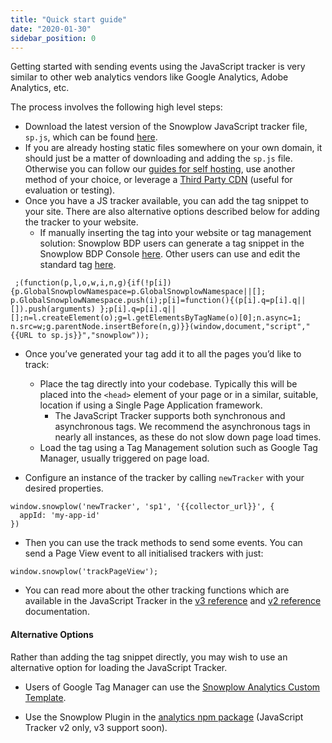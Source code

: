 ```yaml
---
title: "Quick start guide"
date: "2020-01-30"
sidebar_position: 0
---
```


Getting started with sending events using the JavaScript tracker is very similar to other web analytics vendors like Google Analytics, Adobe Analytics, etc.

The process involves the following high level steps:

- Download the latest version of the Snowplow JavaScript tracker file, `sp.js`, which can be found [here](https://github.com/snowplow/snowplow-javascript-tracker/releases).
- If you are already hosting static files somewhere on your own domain, it should just be a matter of downloading and adding the `sp.js` file. Otherwise you can follow our [guides for self hosting](/docs/collecting-data/collecting-from-own-applications/javascript-trackers/javascript-tracker/self-hosting-the-javascript-tracker/index.md), use another method of your choice, or leverage a [Third Party CDN](/docs/collecting-data/collecting-from-own-applications/javascript-trackers/javascript-tracker/third-party-cdn-hosting/index.md) (useful for evaluation or testing).
- Once you have a JS tracker available, you can add the tag snippet to your site. There are also alternative options described below for adding the tracker to your website.
  - If manually inserting the tag into your website or tag management solution: Snowplow BDP users can generate a tag snippet in the Snowplow BDP Console [here](https://console.snowplowanalytics.com/tag-generator). Other users can use and edit the standard tag [here](/docs/collecting-data/collecting-from-own-applications/javascript-trackers/javascript-tracker/javascript-tracker-v2/tracker-setup/loading/index.md).

```
 ;(function(p,l,o,w,i,n,g){if(!p[i]){p.GlobalSnowplowNamespace=p.GlobalSnowplowNamespace||[]; p.GlobalSnowplowNamespace.push(i);p[i]=function(){(p[i].q=p[i].q||[]).push(arguments) };p[i].q=p[i].q||[];n=l.createElement(o);g=l.getElementsByTagName(o)[0];n.async=1; n.src=w;g.parentNode.insertBefore(n,g)}}(window,document,"script","{{URL to sp.js}}","snowplow")); 
```

- Once you’ve generated your tag add it to all the pages you’d like to track:
  - Place the tag directly into your codebase. Typically this will be placed into the `<head>` element of your page or in a similar, suitable, location if using a Single Page Application framework.
    - The JavaScript Tracker supports both synchronous and asynchronous tags. We recommend the asynchronous tags in nearly all instances, as these do not slow down page load times.
  - Load the tag using a Tag Management solution such as Google Tag Manager, usually triggered on page load.

- Configure an instance of the tracker by calling `newTracker` with your desired properties.

```
window.snowplow('newTracker', 'sp1', '{{collector_url}}', { 
  appId: 'my-app-id'
})
```

- Then you can use the track methods to send some events. You can send a Page View event to all initialised trackers with just:

```
window.snowplow('trackPageView');
```

- You can read more about the other tracking functions which are available in the JavaScript Tracker in the [v3 reference](/docs/collecting-data/collecting-from-own-applications/javascript-trackers/javascript-tracker/javascript-tracker-v3/index.md) and [v2 reference](/docs/collecting-data/collecting-from-own-applications/javascript-trackers/javascript-tracker/javascript-tracker-v2/index.md) documentation.

#### Alternative Options

Rather than adding the tag snippet directly, you may wish to use an alternative option for loading the JavaScript Tracker.

- Users of Google Tag Manager can use the [Snowplow Analytics Custom Template](/docs/collecting-data/collecting-from-own-applications/javascript-trackers/javascript-tracker/google-tag-manager-custom-template/index.md).

- Use the Snowplow Plugin in the [analytics npm package](/docs/collecting-data/collecting-from-own-applications/javascript-trackers/javascript-tracker/snowplow-plugin-for-analytics-npm-package/index.md) (JavaScript Tracker v2 only, v3 support soon).
